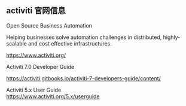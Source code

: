 

## activiti 官网信息

Open Source Business Automation    

Helping businesses solve automation challenges in distributed, highly-scalable and cost effective infrastructures.

https://www.activiti.org/

Activiti 7.0 Developer Guide  

https://activiti.gitbooks.io/activiti-7-developers-guide/content/

Activiti 5.x User Guide   
https://www.activiti.org/5.x/userguide
